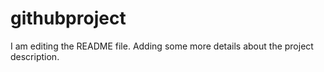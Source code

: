 # githubproject
I am editing the README file. Adding some more details about the project description.


